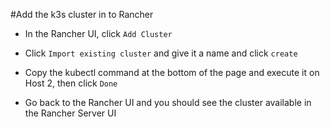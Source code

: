 #Add the k3s cluster in to Rancher

* In the Rancher UI, click `Add Cluster`
* Click `Import existing cluster` and give it a name and click `create`

* Copy the kubectl command at the bottom of the page and execute it on Host 2, then click `Done`

* Go back to the Rancher UI and you should see the cluster available in the Rancher Server UI